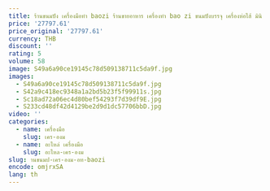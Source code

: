 ```yaml
---
title: ร้านขนมปัง เครื่องมือทํา baozi ร้านขายอาหาร เครื่องทํา bao zi ขนมปังบรรจุ เครื่องห่อไส้ มินิ
price: '27797.61'
price_original: '27797.61'
currency: THB
discount: ''
rating: 5
volume: 58
image: S49a6a90ce19145c78d509138711c5da9f.jpg
images:
  - S49a6a90ce19145c78d509138711c5da9f.jpg
  - S42a9c418ec9348a1a2bd5b23f5f99911s.jpg
  - Sc18ad72a06ec4d80bef54293f7d39df9E.jpg
  - S233cd48df42d4129be2d9d1dc57706bbD.jpg
video: ''
categories:
  - name: เครื่องมือ
    slug: เคร-องม
  - name: อะไหล่ เครื่องมือ
    slug: อะไหล-เคร-องม
slug: านขนมป-เคร-องม-อท-baozi
encode: omjrxSA
lang: th
---
```

  